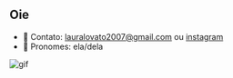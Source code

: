 ## Oie 

* 🌼 Contato: lauralovato2007@gmail.com ou [instagram](https://www.instagram.com/lauralovatoo/)
* 🌼 Pronomes: ela/dela

![gif](https://i.pinimg.com/originals/bc/77/44/bc7744e068c1e9b6bdeec714fe528796.gif)
